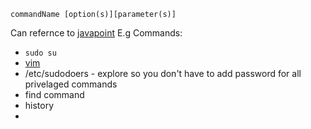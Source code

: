`commandName [option(s)][parameter(s)]`

Can refernce to [javapoint](https://www.javatpoint.com/linux-commands)
E.g Commands:
- `sudo su`
- [vim](https://www.tutorialspoint.com/vim/vim_getting_familiar.htm)
- /etc/sudodoers - explore so you don't have to add password for all privelaged commands
- find command
- history
- 